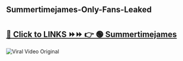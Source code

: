 
 ## Summertimejames-Only-Fans-Leaked

# <h2><a href="https://clipsfans.com/Summertimejames&ref=git">🔗 Click to LINKS ⏩⏩ 👉 🟢 Summertimejames </a></h2>

<a href="https://clipsfans.com/Summertimejames&ref=git" rel="nofollow" data-target="animated-image.originalLink"><img src="https://i.ibb.co.com/xMMVF88/686577567.gif" alt="Viral Video Original" style="max-width: 100%; display: inline-block;" data-target="animated-image.originalImage"></a>
